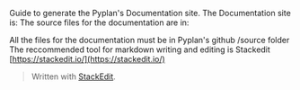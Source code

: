 Guide to generate the Pyplan's Documentation site.
The Documentation site is:
The source files for the documentation are in:

All the files for the documentation must be in Pyplan's github /source folder
The reccommended tool for markdown writing and editing is Stackedit [https://stackedit.io/](https://stackedit.io/)




> Written with [StackEdit](https://stackedit.io/).
<!--stackedit_data:
eyJoaXN0b3J5IjpbLTIxMTE4MjIwOF19
-->